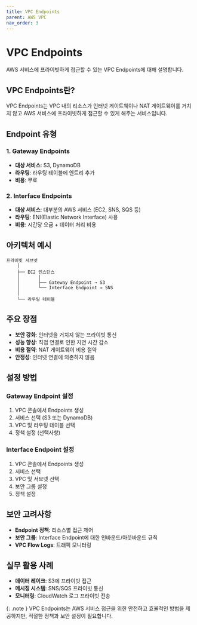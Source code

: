 ```yaml
---
title: VPC Endpoints
parent: AWS VPC
nav_order: 3
---
```


# VPC Endpoints

AWS 서비스에 프라이빗하게 접근할 수 있는 VPC Endpoints에 대해 설명합니다.

## VPC Endpoints란?

VPC Endpoints는 VPC 내의 리소스가 인터넷 게이트웨이나 NAT 게이트웨이를 거치지 않고 AWS 서비스에 프라이빗하게 접근할 수 있게 해주는 서비스입니다.

## Endpoint 유형

### 1. Gateway Endpoints
- **대상 서비스**: S3, DynamoDB
- **라우팅**: 라우팅 테이블에 엔트리 추가
- **비용**: 무료

### 2. Interface Endpoints
- **대상 서비스**: 대부분의 AWS 서비스 (EC2, SNS, SQS 등)
- **라우팅**: ENI(Elastic Network Interface) 사용
- **비용**: 시간당 요금 + 데이터 처리 비용

## 아키텍처 예시

```
프라이빗 서브넷
    │
    ├── EC2 인스턴스
    │       │
    │       ├── Gateway Endpoint → S3
    │       └── Interface Endpoint → SNS
    │
    └── 라우팅 테이블
```

## 주요 장점

- **보안 강화**: 인터넷을 거치지 않는 프라이빗 통신
- **성능 향상**: 직접 연결로 인한 지연 시간 감소
- **비용 절약**: NAT 게이트웨이 비용 절약
- **안정성**: 인터넷 연결에 의존하지 않음

## 설정 방법

### Gateway Endpoint 설정
1. VPC 콘솔에서 Endpoints 생성
2. 서비스 선택 (S3 또는 DynamoDB)
3. VPC 및 라우팅 테이블 선택
4. 정책 설정 (선택사항)

### Interface Endpoint 설정
1. VPC 콘솔에서 Endpoints 생성
2. 서비스 선택
3. VPC 및 서브넷 선택
4. 보안 그룹 설정
5. 정책 설정

## 보안 고려사항

- **Endpoint 정책**: 리소스별 접근 제어
- **보안 그룹**: Interface Endpoint에 대한 인바운드/아웃바운드 규칙
- **VPC Flow Logs**: 트래픽 모니터링

## 실무 활용 사례

- **데이터 레이크**: S3에 프라이빗 접근
- **메시징 시스템**: SNS/SQS 프라이빗 통신
- **모니터링**: CloudWatch 로그 프라이빗 전송

{: .note }
VPC Endpoints는 AWS 서비스 접근을 위한 안전하고 효율적인 방법을 제공하지만, 적절한 정책과 보안 설정이 필요합니다. 